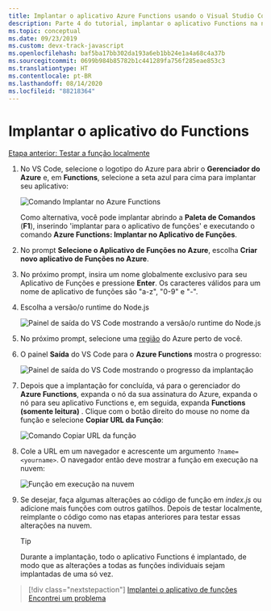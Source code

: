 ```yaml
---
title: Implantar o aplicativo Azure Functions usando o Visual Studio Code
description: Parte 4 do tutorial, implantar o aplicativo Functions na nuvem.
ms.topic: conceptual
ms.date: 09/23/2019
ms.custom: devx-track-javascript
ms.openlocfilehash: baf5ba17bb302da193a6eb1bb24e1a4a68c4a37b
ms.sourcegitcommit: 0699b984b85782b1c441289fa756f285eae853c3
ms.translationtype: HT
ms.contentlocale: pt-BR
ms.lasthandoff: 08/14/2020
ms.locfileid: "88218364"
---
```

# <a name="deploy-the-functions-app"></a>Implantar o aplicativo do Functions

[Etapa anterior: Testar a função localmente](tutorial-vscode-serverless-node-03.md)

1. No VS Code, selecione o logotipo do Azure para abrir o **Gerenciador do Azure** e, em **Functions**, selecione a seta azul para cima para implantar seu aplicativo:

    ![Comando Implantar no Azure Functions](media/functions-extension/deploy-app.png)

    Como alternativa, você pode implantar abrindo a **Paleta de Comandos** (**F1**), inserindo 'implantar para o aplicativo de funções' e executando o comando **Azure Functions: Implantar no Aplicativo de Funções**.

1. No prompt **Selecione o Aplicativo de Funções no Azure**, escolha **Criar novo aplicativo de Funções no Azure**.

1. No próximo prompt, insira um nome globalmente exclusivo para seu Aplicativo de Funções e pressione **Enter**. Os caracteres válidos para um nome de aplicativo de funções são "a-z", "0-9" e "-".

1. Escolha a versão/o runtime do Node.js

    ![Painel de saída do VS Code mostrando a versão/o runtime do Node.js](media/functions-extension/nodejs-runtime-version.png)

1. No próximo prompt, selecione uma [região](https://azure.microsoft.com/regions/) do Azure perto de você.

1. O painel **Saída** do VS Code para o **Azure Functions** mostra o progresso:

    ![Painel de saída do VS Code mostrando o progresso da implantação](media/functions-extension/deploy-progress.png)

1. Depois que a implantação for concluída, vá para o gerenciador do **Azure Functions**, expanda o nó da sua assinatura do Azure, expanda o nó para seu aplicativo Functions e, em seguida, expanda **Functions (somente leitura)** . Clique com o botão direito do mouse no nome da função e selecione **Copiar URL da Função**:

    ![Comando Copiar URL da função](media/functions-extension/copy-function-url-command.png)

1. Cole a URL em um navegador e acrescente um argumento `?name=<yourname>`. O navegador então deve mostrar a função em execução na nuvem:

    ![Função em execução na nuvem](media/functions-extension/remote-test-browser.png)

1. Se desejar, faça algumas alterações ao código de função em *index.js* ou adicione mais funções com outros gatilhos. Depois de testar localmente, reimplante o código como nas etapas anteriores para testar essas alterações na nuvem.

    > [!TIP]
    > Durante a implantação, todo o aplicativo Functions é implantado, de modo que as alterações a todas as funções individuais sejam implantadas de uma só vez.

> [!div class="nextstepaction"]
> [Implantei o aplicativo de funções](tutorial-vscode-serverless-node-05.md) [Encontrei um problema](https://www.research.net/r/PWZWZ52?tutorial=node-deployment-azurefunctions&step=deploy-app)
